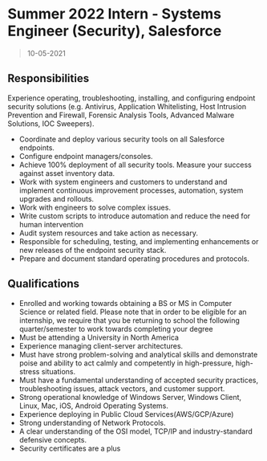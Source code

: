 # Summer 2022 Intern - Systems Engineer (Security), Salesforce

> 10-05-2021

## Responsibilities

Experience operating, troubleshooting, installing, and configuring endpoint security solutions (e.g. Antivirus, Application Whitelisting, Host Intrusion Prevention and Firewall, Forensic Analysis Tools, Advanced Malware Solutions, IOC Sweepers).

- Coordinate and deploy various security tools on all Salesforce endpoints.
- Configure endpoint managers/consoles.
- Achieve 100% deployment of all security tools. Measure your success against asset inventory data.
- Work with system engineers and customers to understand and implement continuous improvement processes, automation, system upgrades and rollouts.
- Work with engineers to solve complex issues.
- Write custom scripts to introduce automation and reduce the need for human intervention
- Audit system resources and take action as necessary.
- Responsible for scheduling, testing, and implementing enhancements or new releases of the endpoint security stack.
- Prepare and document standard operating procedures and protocols.

## Qualifications

- Enrolled and working towards obtaining a BS or MS in Computer Science or related field. Please note that in order to be eligible for an internship, we require that you be returning to school the following quarter/semester to work towards completing your degree
- Must be attending a University in North America
- Experience managing client-server architectures.
- Must have strong problem-solving and analytical skills and demonstrate poise and ability to act calmly and competently in high-pressure, high-stress situations.
- Must have a fundamental understanding of accepted security practices, troubleshooting issues, attack vectors, and customer support.
- Strong operational knowledge of Windows Server, Windows Client, Linux, Mac, iOS, Android Operating Systems.
- Experience deploying in Public Cloud Services(AWS/GCP/Azure)
- Strong understanding of Network Protocols.
- A clear understanding of the OSI model, TCP/IP and industry-standard defensive concepts.
- Security certificates are a plus
